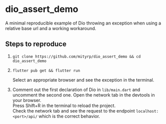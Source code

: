 # dio_assert_demo

A minimal reproducible example of Dio throwing an exception when using a relative base url and
a working workaround.

## Steps to reproduce

1.
   ```shell
   git clone https://github.com/mityrp/dio_assert_demo && cd dio_assert_demo
   ```

2.
   ```shell
   flutter pub get && flutter run
   ```
   Select an appropriate browser and see the exception in the terminal.

3. Comment out the first declaration of Dio in `lib/main.dart` and uncomment the second one.
   Open the network tab in the devtools in your browser.  
   Press Shift+R in the terminal to reload the project.  
   Check the network tab and see the request to the endpoint `localhost:<port>/api/` which is the correct behavior.
   